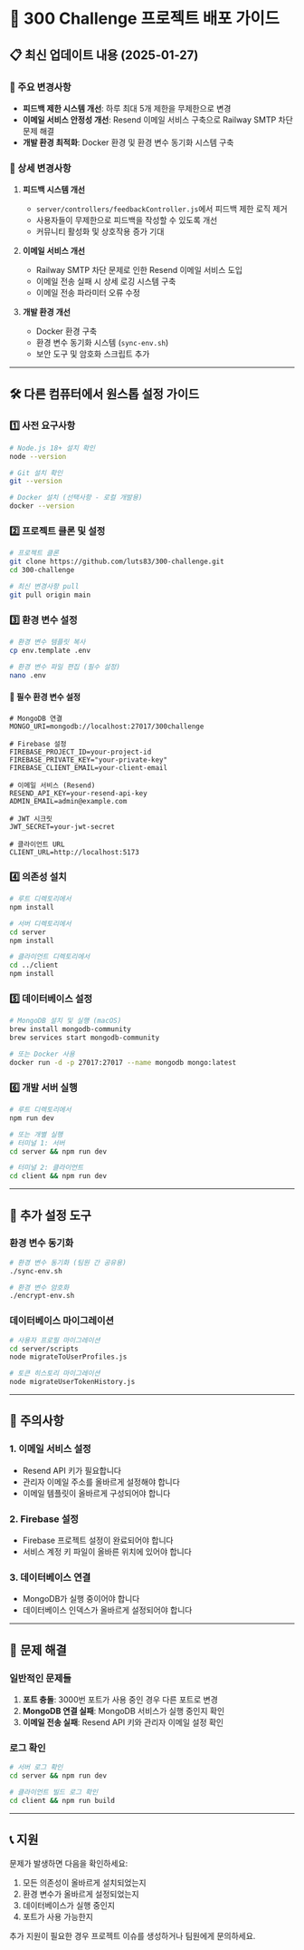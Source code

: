 # 🚀 300 Challenge 프로젝트 배포 가이드

## 📋 최신 업데이트 내용 (2025-01-27)

### 🔧 주요 변경사항
- **피드백 제한 시스템 개선**: 하루 최대 5개 제한을 무제한으로 변경
- **이메일 서비스 안정성 개선**: Resend 이메일 서비스 구축으로 Railway SMTP 차단 문제 해결
- **개발 환경 최적화**: Docker 환경 및 환경 변수 동기화 시스템 구축

### 📝 상세 변경사항
1. **피드백 시스템 개선**
   - `server/controllers/feedbackController.js`에서 피드백 제한 로직 제거
   - 사용자들이 무제한으로 피드백을 작성할 수 있도록 개선
   - 커뮤니티 활성화 및 상호작용 증가 기대

2. **이메일 서비스 개선**
   - Railway SMTP 차단 문제로 인한 Resend 이메일 서비스 도입
   - 이메일 전송 실패 시 상세 로깅 시스템 구축
   - 이메일 전송 파라미터 오류 수정

3. **개발 환경 개선**
   - Docker 환경 구축
   - 환경 변수 동기화 시스템 (`sync-env.sh`)
   - 보안 도구 및 암호화 스크립트 추가

---

## 🛠️ 다른 컴퓨터에서 원스톱 설정 가이드

### 1️⃣ 사전 요구사항
```bash
# Node.js 18+ 설치 확인
node --version

# Git 설치 확인
git --version

# Docker 설치 (선택사항 - 로컬 개발용)
docker --version
```

### 2️⃣ 프로젝트 클론 및 설정
```bash
# 프로젝트 클론
git clone https://github.com/luts83/300-challenge.git
cd 300-challenge

# 최신 변경사항 pull
git pull origin main
```

### 3️⃣ 환경 변수 설정
```bash
# 환경 변수 템플릿 복사
cp env.template .env

# 환경 변수 파일 편집 (필수 설정)
nano .env
```

#### 🔑 필수 환경 변수 설정
```env
# MongoDB 연결
MONGO_URI=mongodb://localhost:27017/300challenge

# Firebase 설정
FIREBASE_PROJECT_ID=your-project-id
FIREBASE_PRIVATE_KEY="your-private-key"
FIREBASE_CLIENT_EMAIL=your-client-email

# 이메일 서비스 (Resend)
RESEND_API_KEY=your-resend-api-key
ADMIN_EMAIL=admin@example.com

# JWT 시크릿
JWT_SECRET=your-jwt-secret

# 클라이언트 URL
CLIENT_URL=http://localhost:5173
```

### 4️⃣ 의존성 설치
```bash
# 루트 디렉토리에서
npm install

# 서버 디렉토리에서
cd server
npm install

# 클라이언트 디렉토리에서
cd ../client
npm install
```

### 5️⃣ 데이터베이스 설정
```bash
# MongoDB 설치 및 실행 (macOS)
brew install mongodb-community
brew services start mongodb-community

# 또는 Docker 사용
docker run -d -p 27017:27017 --name mongodb mongo:latest
```

### 6️⃣ 개발 서버 실행
```bash
# 루트 디렉토리에서
npm run dev

# 또는 개별 실행
# 터미널 1: 서버
cd server && npm run dev

# 터미널 2: 클라이언트
cd client && npm run dev
```

---

## 🔧 추가 설정 도구

### 환경 변수 동기화
```bash
# 환경 변수 동기화 (팀원 간 공유용)
./sync-env.sh

# 환경 변수 암호화
./encrypt-env.sh
```

### 데이터베이스 마이그레이션
```bash
# 사용자 프로필 마이그레이션
cd server/scripts
node migrateToUserProfiles.js

# 토큰 히스토리 마이그레이션
node migrateUserTokenHistory.js
```

---

## 🚨 주의사항

### 1. 이메일 서비스 설정
- Resend API 키가 필요합니다
- 관리자 이메일 주소를 올바르게 설정해야 합니다
- 이메일 템플릿이 올바르게 구성되어야 합니다

### 2. Firebase 설정
- Firebase 프로젝트 설정이 완료되어야 합니다
- 서비스 계정 키 파일이 올바른 위치에 있어야 합니다

### 3. 데이터베이스 연결
- MongoDB가 실행 중이어야 합니다
- 데이터베이스 인덱스가 올바르게 설정되어야 합니다

---

## 🐛 문제 해결

### 일반적인 문제들
1. **포트 충돌**: 3000번 포트가 사용 중인 경우 다른 포트로 변경
2. **MongoDB 연결 실패**: MongoDB 서비스가 실행 중인지 확인
3. **이메일 전송 실패**: Resend API 키와 관리자 이메일 설정 확인

### 로그 확인
```bash
# 서버 로그 확인
cd server && npm run dev

# 클라이언트 빌드 로그 확인
cd client && npm run build
```

---

## 📞 지원

문제가 발생하면 다음을 확인하세요:
1. 모든 의존성이 올바르게 설치되었는지
2. 환경 변수가 올바르게 설정되었는지
3. 데이터베이스가 실행 중인지
4. 포트가 사용 가능한지

추가 지원이 필요한 경우 프로젝트 이슈를 생성하거나 팀원에게 문의하세요.
